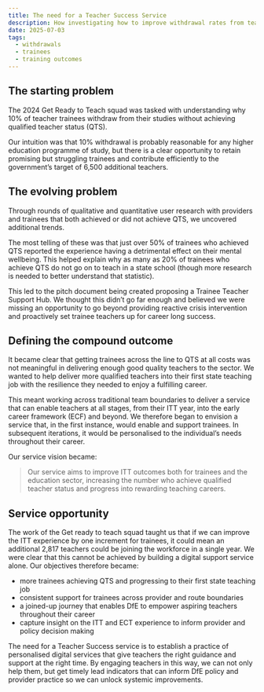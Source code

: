 ```yaml
---
title: The need for a Teacher Success Service
description: How investigating how to improve withdrawal rates from teacher training led to a bigger opportunity to support aspiring teachers
date: 2025-07-03
tags:
  - withdrawals
  - trainees
  - training outcomes
---
```


## The starting problem

The 2024 Get Ready to Teach squad was tasked with understanding why 10% of teacher trainees withdraw from their studies without achieving qualified teacher status (QTS).

Our intuition was that 10% withdrawal is probably reasonable for any higher education programme of study, but there is a clear opportunity to retain promising but struggling trainees and contribute efficiently to the government’s target of 6,500 additional teachers.  

## The evolving problem

Through rounds of qualitative and quantitative user research with providers and trainees that both achieved or did not achieve QTS, we uncovered additional trends.

The most telling of these was that just over 50% of trainees who achieved QTS reported the experience having a detrimental effect on their mental wellbeing. This helped explain why as many as 20% of trainees who achieve QTS do not go on to teach in a state school (though more research is needed to better understand that statistic).  

This led to the pitch document being created proposing a Trainee Teacher Support Hub. We thought this didn’t go far enough and believed we were missing an opportunity to go beyond providing reactive crisis intervention and proactively set trainee teachers up for career long success.  

## Defining the compound outcome

It became clear that getting trainees across the line to QTS at all costs was not meaningful in delivering enough good quality teachers to the sector. We wanted to help deliver more qualified teachers into their first state teaching job with the resilience they needed to enjoy a fulfilling career.

This meant working across traditional team boundaries to deliver a service that can enable teachers at all stages, from their ITT year, into the early career framework (ECF) and beyond. We therefore began to envision a service that, in the first instance, would enable and support trainees. In subsequent iterations, it would be personalised to the individual’s needs throughout their career.  

Our service vision became:

 >Our service aims to improve ITT outcomes both for trainees and the education sector, increasing the number who achieve qualified teacher status and progress into rewarding teaching careers.

## Service opportunity

The work of the Get ready to teach squad taught us that if we can improve the ITT experience by one increment for trainees, it could mean an additional 2,817 teachers could be joining the workforce in a single year. We were clear that this cannot be achieved by building a digital support service alone. Our objectives therefore became:

- more trainees achieving QTS and progressing to their first state teaching job
- consistent support for trainees across provider and route boundaries
- a joined-up journey that enables DfE to empower aspiring teachers throughout their career
- capture insight on the ITT and ECT experience to inform provider and policy decision making

The need for a Teacher Success service is to establish a practice of personalised digital services that give teachers the right guidance and support at the right time. By engaging teachers in this way, we can not only help them, but get timely lead indicators that can inform DfE policy and provider practice so we can unlock systemic improvements.
